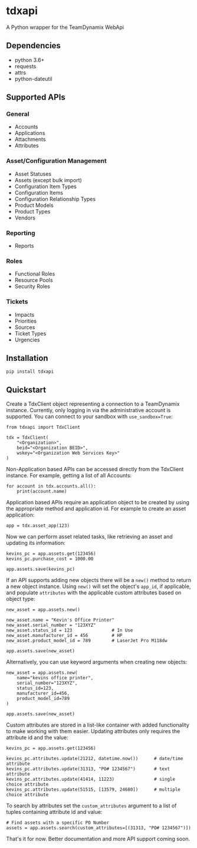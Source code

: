 # tdxapi

A Python wrapper for the TeamDynamix WebApi

## Dependencies

* python 3.6+
* requests
* attrs
* python-dateutil

## Supported APIs

### General
* Accounts
* Applications
* Attachments
* Attributes

### Asset/Configuration Management
* Asset Statuses
* Assets (except bulk import)
* Configuration Item Types
* Configuration Items
* Configuration Relationship Types
* Product Models
* Product Types
* Vendors

### Reporting
* Reports

### Roles
* Functional Roles
* Resource Pools
* Security Roles

### Tickets
* Impacts
* Priorities
* Sources
* Ticket Types
* Urgencies


## Installation

```
pip install tdxapi
```

## Quickstart

Create a TdxClient object representing a connection to a TeamDynamix instance. Currently, only logging in via the administrative account is supported. You can connect to your sandbox with ```use_sandbox=True```:

```
from tdxapi import TdxClient

tdx = TdxClient(
    "<Organization>",
    beid="<Organization BEID>",
    wskey="<Organization Web Services Key>"
)
```

Non-Application based APIs can be accessed directly from the TdxClient instance. For example, getting a list of all Accounts:

```
for account in tdx.accounts.all():
    print(account.name)
```

Application based APIs require an application object to be created by using the appropriate method and application id. For example to create an asset application:

```
app = tdx.asset_app(123)
```

Now we can perform asset related tasks, like retrieving an asset and updating its information:

```
kevins_pc = app.assets.get(123456)
kevins_pc.purchase_cost = 1000.00

app.assets.save(kevins_pc)
```

If an API supports adding new objects there will be a ```new()``` method to return a new object instance. Using ```new()``` will set the object's ```app_id```, if applicable, and populate ```attributes``` with the applicable custom attributes based on object type:

```
new_asset = app.assets.new()

new_asset.name = "Kevin's Office Printer"
new_asset.serial_number = "123XYZ"
new_asset.status_id = 123               # In Use
new_asset.manufacturer_id = 456         # HP
new_asset.product_model_id = 789        # LaserJet Pro M118dw

app.assets.save(new_asset)
``` 

Alternatively, you can use keyword arguments when creating new objects:

```
new_asset = app.assets.new(
    name="kevins office printer",
    serial_number="123XYZ",
    status_id=123,
    manufacturer_id=456,
    product_model_id=789
)

app.assets.save(new_asset)
```

Custom attributes are stored in a list-like container with added functionality to make working with them easier. Updating attributes only requires the attribute id and the value: 

```
kevins_pc = app.assets.get(123456)

kevins_pc.attributes.update(21212, datetime.now())      # date/time attribute
kevins_pc.attributes.update(31313, "PO# 1234567")       # text attribute
kevins_pc.attributes.update(41414, 11223)               # single choice attribute
kevins_pc.attributes.update(51515, [13579, 24680])      # multiple choice attribute
```

To search by attributes set the ```custom_attributes``` argument to a list of tuples containing attribute id and value:

```
# Find assets with a specific PO Number
assets = app.assets.search(custom_attributes=[(31313, "PO# 1234567")])
```

That's it for now. Better documentation and more API support coming soon.